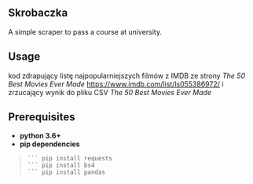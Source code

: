 ## Skrobaczka

A simple scraper to pass a course at university. 

## Usage

kod zdrapujący listę najpopularniejszych filmów z IMDB ze strony *The 50 Best Movies Ever Made* https://www.imdb.com/list/ls055386972/ i zrzucający wynik do pliku CSV
*The 50 Best Movies Ever Made*

## Prerequisites


*   **python 3.6+**
*   **pip dependencies**

>``` pip install requests
>``` pip install requests
>``` pip install bs4
>``` pip install pandas
